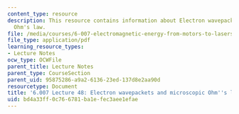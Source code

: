 ```yaml
---
content_type: resource
description: This resource contains information about Electron wavepackets and microscopic
  Ohm's law.
file: /media/courses/6-007-electromagnetic-energy-from-motors-to-lasers-spring-2011/bd4a33ff0c766781ba1efec3aee1efae_MIT6_007S11_lec48.pdf
file_type: application/pdf
learning_resource_types:
- Lecture Notes
ocw_type: OCWFile
parent_title: Lecture Notes
parent_type: CourseSection
parent_uid: 95875286-a9a2-6136-23ed-137d8e2aa90d
resourcetype: Document
title: '6.007 Lecture 48: Electron wavepackets and microscopic Ohm''s law'
uid: bd4a33ff-0c76-6781-ba1e-fec3aee1efae
---
```

